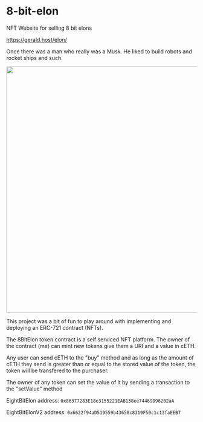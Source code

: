 # 8-bit-elon

NFT Website for selling 8 bit elons

https://gerald.host/elon/

Once there was a man who really was a Musk. He liked to build robots and rocket ships and such.

<img src="https://i.imgur.com/aKW4sAk.gif" width="650px" />

This project was a bit of fun to play around with implementing and deploying an ERC-721 contract (NFTs).

The 8BitElon token contract is a self serviced NFT platform. The owner of the contract (me) can mint new tokens give them a URI and a value in cETH.

Any user can send cETH to the "buy" method and as long as the amount of cETH they send is greater than or equal to the stored value of the token, the token will be transfered to the purchaser.

The owner of any token can set the value of it by sending a transaction to the "setValue" method

EightBitElon address: `0x86377283E18e3155221EAB138ee74469D96202aA`

EightBitElonV2 address: `0x6622f94aD519559b43658c8319F50c1c13faEEB7`
